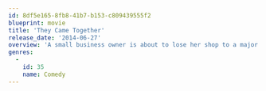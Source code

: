 ```yaml
---
id: 8df5e165-8fb8-41b7-b153-c809439555f2
blueprint: movie
title: 'They Came Together'
release_date: '2014-06-27'
overview: 'A small business owner is about to lose her shop to a major corporate development.'
genres:
  -
    id: 35
    name: Comedy
---
```

